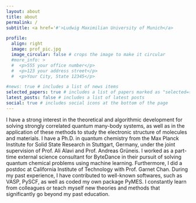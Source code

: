 ```yaml
---
layout: about
title: about
permalink: /
subtitle: <a href='#'>Ludwig Maximilian University of Munich</a>

profile:
  align: right
  image: prof_pic.jpg
  image_circular: false # crops the image to make it circular
  #more_info: >
  #  <p>555 your office number</p>
  #  <p>123 your address street</p>
  #  <p>Your City, State 12345</p>

#news: true # includes a list of news items
selected_papers: true # includes a list of papers marked as "selected={true}"
latest_posts: false # includes a list of latest posts
social: true # includes social icons at the bottom of the page
---
```


I have a strong interest in the theoretical and algorithmic development for solving
strongly correlated quantum many-body systems, 
as well as in the application of these methods to study the electronic
structure of molecules and materials. 
I have a Ph.D. in quantum chemistry from the 
Max Planck Institute for Solid State Research in Stuttgart, Germany, under the joint supervision of
Prof. Ali Alavi and Prof. Andreas Grüneis.
I worked as a part-time external science consultant for ByteDance in their pursuit of solving quantum chemical problems using
machine learning.
Furthermore, I did a postdoc at California Institute of Technology with Prof. Garnet Chan.
During my past experience, I have contributed to well-known softwares, such as
VASP, PySCF, as well as coded my own package PyMES. I constantly learn from
colleagues or teach myself new theories and methods that significantly go beyond my
past education. 
